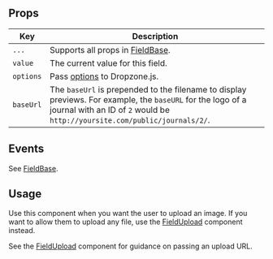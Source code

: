 ## Props

| Key | Description |
| --- | --- |
| `...` | Supports all props in [FieldBase](#/component/Form/fields/FieldBase). |
| `value` | The current value for this field. |
| `options` | Pass [options](https://www.dropzonejs.com/#configuration-options) to Dropzone.js. |
| `baseUrl` | The `baseUrl` is prepended to the filename to display previews. For example, the `baseURL` for the logo of a journal with an ID of `2` would be `http://yoursite.com/public/journals/2/`. |

## Events

See [FieldBase](#/component/Form/fields/FieldBase).

## Usage

Use this component when you want the user to upload an image. If you want to allow them to upload any file, use the [FieldUpload](#/component/Form/fields/FieldUpload) component instead.

See the [FieldUpload](#/component/Form/fields/FieldUpload) component for guidance on passing an upload URL.
